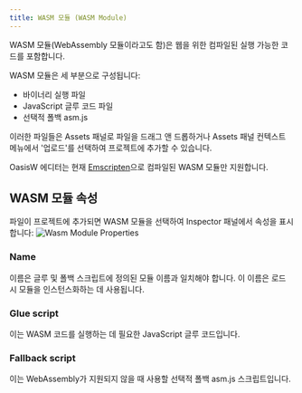```yaml
---
title: WASM 모듈 (WASM Module)
---
```


WASM 모듈(WebAssembly 모듈이라고도 함)은 웹을 위한 컴파일된 실행 가능한 코드를 포함합니다.

WASM 모듈은 세 부분으로 구성됩니다:

* 바이너리 실행 파일
* JavaScript 글루 코드 파일
* 선택적 폴백 asm.js

이러한 파일들은 Assets 패널로 파일을 드래그 앤 드롭하거나 Assets 패널 컨텍스트 메뉴에서 '업로드'를 선택하여 프로젝트에 추가할 수 있습니다.

OasisW 에디터는 현재 [Emscripten][2]으로 컴파일된 WASM 모듈만 지원합니다.

## WASM 모듈 속성

파일이 프로젝트에 추가되면 WASM 모듈을 선택하여 Inspector 패널에서 속성을 표시합니다:
![Wasm Module Properties](/img/user-manual/assets/wasm-module.png)

### Name

이름은 글루 및 폴백 스크립트에 정의된 모듈 이름과 일치해야 합니다. 이 이름은 로드 시 모듈을 인스턴스화하는 데 사용됩니다.

### Glue script

이는 WASM 코드를 실행하는 데 필요한 JavaScript 글루 코드입니다.

### Fallback script

이는 WebAssembly가 지원되지 않을 때 사용할 선택적 폴백 asm.js 스크립트입니다.

[2]: https://emscripten.org/
